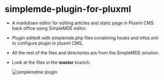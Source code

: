 # simplemde-plugin-for-pluxml
- A markdown editor for editing articles and static page in Pluxml CMS back office using SimpleMDE editor.
- Plugin editedt with simplemde.php files conatining hooks and infos.xml to configure plugin in pluxml CMS. 
- All the rest of the files and directories are from the SimpleMDE solution.
- Look at the files in the **master** branch.

  ![simplemdme plugin](https://i.imgur.com/4IO3PCJ.png)
